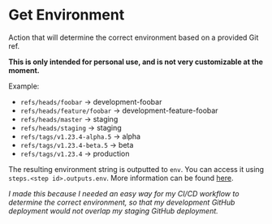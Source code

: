 # Get Environment

Action that will determine the correct environment based on a provided Git ref.

**This is only intended for personal use, and is not very customizable at the moment.**

Example:

* `refs/heads/foobar` -> development-foobar
* `refs/heads/feature/foobar` -> development-feature-foobar
* `refs/heads/master` -> staging
* `refs/heads/staging` -> staging
* `refs/tags/v1.23.4-alpha.5` -> alpha
* `refs/tags/v1.23.4-beta.5` -> beta
* `refs/tags/v1.23.4` -> production

The resulting environment string is outputted to `env`. You can access it using `steps.<step id>.outputs.env`. More information can be found [here](https://help.github.com/en/actions/reference/context-and-expression-syntax-for-github-actions#steps-context).

*I made this because I needed an easy way for my CI/CD workflow to determine the correct environment, so that my development GitHub deployment would not overlap my staging GitHub deployment.*

